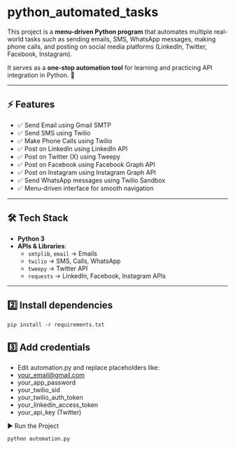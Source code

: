 # python_automated_tasks


This project is a **menu-driven Python program** that automates multiple real-world tasks such as sending emails, SMS, WhatsApp messages, making phone calls, and posting on social media platforms (LinkedIn, Twitter, Facebook, Instagram).  

It serves as a **one-stop automation tool** for learning and practicing API integration in Python. 🚀  

---

## ⚡ Features  

- ✅ Send Email using Gmail SMTP  
- ✅ Send SMS using Twilio  
- ✅ Make Phone Calls using Twilio  
- ✅ Post on LinkedIn using LinkedIn API  
- ✅ Post on Twitter (X) using Tweepy  
- ✅ Post on Facebook using Facebook Graph API  
- ✅ Post on Instagram using Instagram Graph API  
- ✅ Send WhatsApp messages using Twilio Sandbox  
- ✅ Menu-driven interface for smooth navigation  

---

## 🛠️ Tech Stack  

- **Python 3**  
- **APIs & Libraries**:  
  - `smtplib`, `email` → Emails  
  - `twilio` → SMS, Calls, WhatsApp  
  - `tweepy` → Twitter API  
  - `requests` → LinkedIn, Facebook, Instagram APIs  

---

## 2️⃣ Install dependencies
```
pip install -r requirements.txt
```

## 3️⃣ Add credentials

* Edit automation.py and replace placeholders like:
* your_email@gmail.com
* your_app_password
* your_twilio_sid
* your_twilio_auth_token
* your_linkedin_access_token
* your_api_key (Twitter)

▶️ Run the Project

```
python automation.py
```
